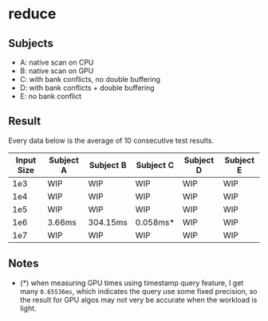 # reduce
## Subjects
- A: native scan on CPU
- B: native scan on GPU
- C: with bank conflicts, no double buffering
- D: with bank conflicts + double buffering
- E: no bank conflict

## Result
Every data below is the average of 10 consecutive test results.

| Input Size | Subject A | Subject B | Subject C | Subject D | Subject E |
| ---------- | --------- | --------- | --------- | --------- | --------- |
| 1e3        | WIP       | WIP       | WIP       | WIP       | WIP       |
| 1e4        | WIP       | WIP       | WIP       | WIP       | WIP       |
| 1e5        | WIP       | WIP       | WIP       | WIP       | WIP       |
| 1e6        | 3.66ms    | 304.15ms  | 0.058ms*  | WIP       | WIP       |
| 1e7        | WIP       | WIP       | WIP       | WIP       | WIP       |

## Notes
- (*) when measuring GPU times using timestamp query feature, I get many `0.65536ms`, which indicates the query use some fixed precision, so the result for GPU algos may not very be accurate when the workload is light.
